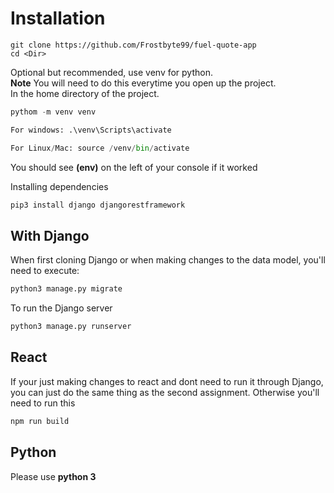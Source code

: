 # Installation

```git
git clone https://github.com/Frostbyte99/fuel-quote-app
cd <Dir>
```

Optional but recommended, use venv for python.  
**Note** You will need to do this everytime you open up the project.  
In the home directory of the project.  

```python
pythom -m venv venv

For windows: .\venv\Scripts\activate

For Linux/Mac: source /venv/bin/activate
```

You should see **(env)** on the left of your console if it worked

Installing dependencies

```python
pip3 install django djangorestframework
```

## With Django

When first cloning Django or when making changes to the data model, you'll need to execute:

```python
python3 manage.py migrate
```

To run the Django server

```python
python3 manage.py runserver
```

## React

If your just making changes to react and dont need to run it through Django, you can just do the same thing as the second assignment. Otherwise you'll need to run this

```python
npm run build
```

## Python

Please use **python 3**
